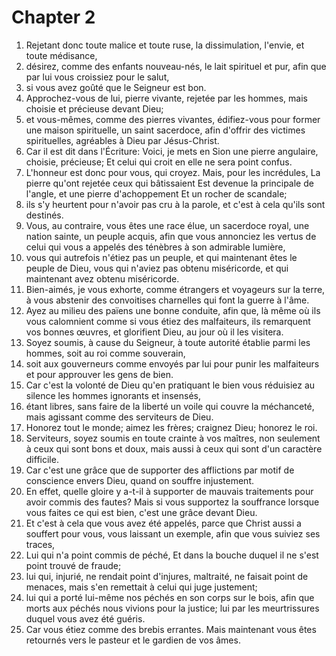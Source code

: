 # Chapter 2

1. Rejetant donc toute malice et toute ruse, la dissimulation, l'envie, et toute médisance,
2. désirez, comme des enfants nouveau-nés, le lait spirituel et pur, afin que par lui vous croissiez pour le salut,
3. si vous avez goûté que le Seigneur est bon.
4. Approchez-vous de lui, pierre vivante, rejetée par les hommes, mais choisie et précieuse devant Dieu;
5. et vous-mêmes, comme des pierres vivantes, édifiez-vous pour former une maison spirituelle, un saint sacerdoce, afin d'offrir des victimes spirituelles, agréables à Dieu par Jésus-Christ.
6. Car il est dit dans l'Écriture: Voici, je mets en Sion une pierre angulaire, choisie, précieuse; Et celui qui croit en elle ne sera point confus.
7. L'honneur est donc pour vous, qui croyez. Mais, pour les incrédules, La pierre qu'ont rejetée ceux qui bâtissaient Est devenue la principale de l'angle, et une pierre d'achoppement Et un rocher de scandale;
8. ils s'y heurtent pour n'avoir pas cru à la parole, et c'est à cela qu'ils sont destinés.
9. Vous, au contraire, vous êtes une race élue, un sacerdoce royal, une nation sainte, un peuple acquis, afin que vous annonciez les vertus de celui qui vous a appelés des ténèbres à son admirable lumière,
10. vous qui autrefois n'étiez pas un peuple, et qui maintenant êtes le peuple de Dieu, vous qui n'aviez pas obtenu miséricorde, et qui maintenant avez obtenu miséricorde.
11. Bien-aimés, je vous exhorte, comme étrangers et voyageurs sur la terre, à vous abstenir des convoitises charnelles qui font la guerre à l'âme.
12. Ayez au milieu des païens une bonne conduite, afin que, là même où ils vous calomnient comme si vous étiez des malfaiteurs, ils remarquent vos bonnes œuvres, et glorifient Dieu, au jour où il les visitera.
13. Soyez soumis, à cause du Seigneur, à toute autorité établie parmi les hommes, soit au roi comme souverain,
14. soit aux gouverneurs comme envoyés par lui pour punir les malfaiteurs et pour approuver les gens de bien.
15. Car c'est la volonté de Dieu qu'en pratiquant le bien vous réduisiez au silence les hommes ignorants et insensés,
16. étant libres, sans faire de la liberté un voile qui couvre la méchanceté, mais agissant comme des serviteurs de Dieu.
17. Honorez tout le monde; aimez les frères; craignez Dieu; honorez le roi.
18. Serviteurs, soyez soumis en toute crainte à vos maîtres, non seulement à ceux qui sont bons et doux, mais aussi à ceux qui sont d'un caractère difficile.
19. Car c'est une grâce que de supporter des afflictions par motif de conscience envers Dieu, quand on souffre injustement.
20. En effet, quelle gloire y a-t-il à supporter de mauvais traitements pour avoir commis des fautes? Mais si vous supportez la souffrance lorsque vous faites ce qui est bien, c'est une grâce devant Dieu.
21. Et c'est à cela que vous avez été appelés, parce que Christ aussi a souffert pour vous, vous laissant un exemple, afin que vous suiviez ses traces,
22. Lui qui n'a point commis de péché, Et dans la bouche duquel il ne s'est point trouvé de fraude;
23. lui qui, injurié, ne rendait point d'injures, maltraité, ne faisait point de menaces, mais s'en remettait à celui qui juge justement;
24. lui qui a porté lui-même nos péchés en son corps sur le bois, afin que morts aux péchés nous vivions pour la justice; lui par les meurtrissures duquel vous avez été guéris.
25. Car vous étiez comme des brebis errantes. Mais maintenant vous êtes retournés vers le pasteur et le gardien de vos âmes.

